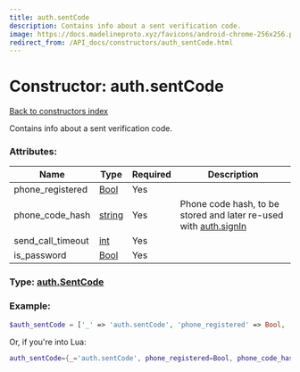 ```yaml
---
title: auth.sentCode
description: Contains info about a sent verification code.
image: https://docs.madelineproto.xyz/favicons/android-chrome-256x256.png
redirect_from: /API_docs/constructors/auth_sentCode.html
---
```

# Constructor: auth.sentCode  
[Back to constructors index](index.md)



Contains info about a sent verification code.

### Attributes:

| Name     |    Type       | Required | Description |
|----------|---------------|----------|-------------|
|phone\_registered|[Bool](../types/Bool.md) | Yes|
|phone\_code\_hash|[string](../types/string.md) | Yes|Phone code hash, to be stored and later re-used with [auth.signIn](../methods/auth.signIn.md)|
|send\_call\_timeout|[int](../types/int.md) | Yes|
|is\_password|[Bool](../types/Bool.md) | Yes|



### Type: [auth.SentCode](../types/auth.SentCode.md)


### Example:

```php
$auth_sentCode = ['_' => 'auth.sentCode', 'phone_registered' => Bool, 'phone_code_hash' => 'string', 'send_call_timeout' => int, 'is_password' => Bool];
```  


Or, if you're into Lua:

```lua
auth_sentCode={_='auth.sentCode', phone_registered=Bool, phone_code_hash='string', send_call_timeout=int, is_password=Bool}

```



